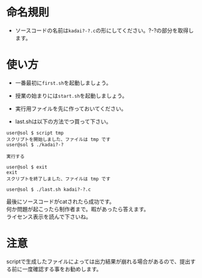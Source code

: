 # 命名規則

 * ソースコードの名前は```kadai?-?.c```の形にしてください。?-?の部分を取得します。

# 使い方
 * 一番最初に```first.sh```を起動しましょう。
 * 授業の始まりには```start.sh```を起動しましょう。
 * 実行用ファイルを先に作っておいてください。

 * last.shは以下の方法でつ買って下さい。
```
user@sol $ script tmp
スクリプトを開始しました、ファイルは tmp です
user@sol $ ./kadai?-?

実行する

user@sol $ exit
exit
スクリプトを終了しました、ファイルは tmp です

user@sol $ ./last.sh kadai?-?.c
```

最後にソースコードがcatされたら成功です。  
何か問題が起こったら制作者まで。暇があったら答えます。  
ライセンス表示を読んで下さいね。

# 注意
scriptで生成したファイルによっては出力結果が崩れる場合があるので、提出する前に一度確認する事をお勧めします。
